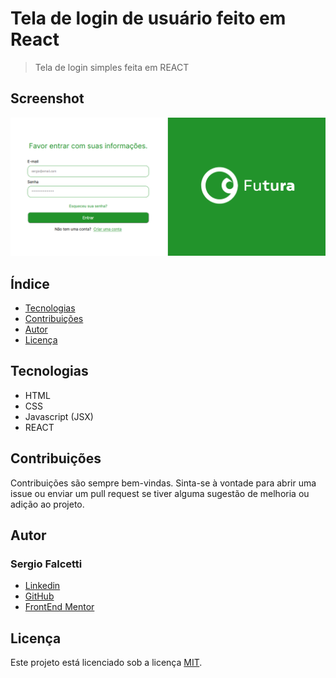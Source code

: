 # Tela de login de usuário feito em React
>
>Tela de login simples feita em REACT

## Screenshot

![Screenshot](./src/assets/screenshot.png#vitrinedev)

## Índice

- [Tecnologias](#tecnologias)
- [Contribuições](#contribuições)
- [Autor](#autor)
- [Licença](#licença)

## Tecnologias

- HTML
- CSS
- Javascript (JSX)
- REACT

## Contribuições

Contribuições são sempre bem-vindas. Sinta-se à vontade para abrir uma issue ou enviar um pull request se tiver alguma sugestão de melhoria ou adição ao projeto.

## Autor

### Sergio Falcetti

- [Linkedin](https://github.com/falcettijr)
- [GitHub](https://www.linkedin.com/in/sergiofalcetti/)
- [FrontEnd Mentor](https://www.frontendmentor.io/profile/falcettijr)

## Licença

Este projeto está licenciado sob a licença [MIT](https://opensource.org/licenses/MIT).